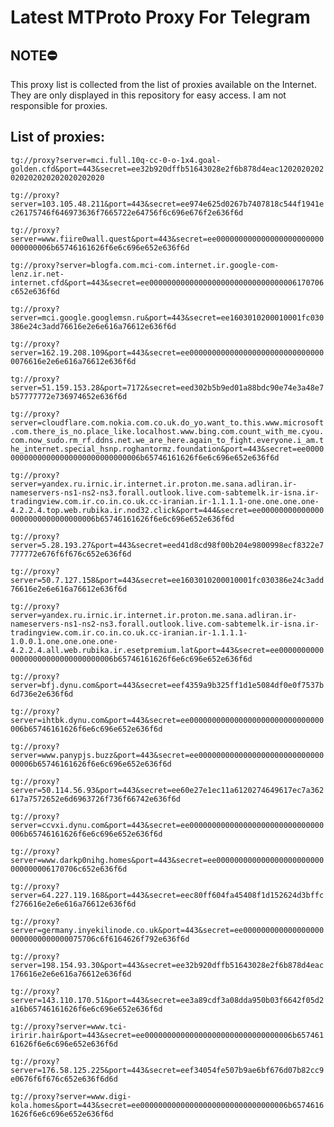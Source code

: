 # Latest MTProto Proxy For Telegram

## NOTE⛔

This proxy list is collected from the list of proxies available on the Internet. They are only displayed in this repository for easy access. I am not responsible for proxies.

## List of proxies:

`tg://proxy?server=mci.full.10q-cc-0-o-1x4.goal-golden.cfd&port=443&secret=ee32b920dffb51643028e2f6b878d4eac1202020202020202020202020202020`

`tg://proxy?server=103.105.48.211&port=443&secret=ee974e625d0267b7407818c544f1941ec26175746f646973636f7665722e64756f6c696e676f2e636f6d`

`tg://proxy?server=www.fiire0wall.quest&port=443&secret=ee000000000000000000000000000000006b65746161626f6e6c696e652e636f6d`

`tg://proxy?server=blogfa.com.mci-com.internet.ir.google-com-lenz.ir.net-internet.cfd&port=443&secret=ee000000000000000000000000000000006170706c652e636f6d`

`tg://proxy?server=mci.google.googlemsn.ru&port=443&secret=ee1603010200010001fc030386e24c3add76616e2e6e616a76612e636f6d`

`tg://proxy?server=162.19.208.109&port=443&secret=ee0000000000000000000000000000000076616e2e6e616a76612e636f6d`

`tg://proxy?server=51.159.153.28&port=7172&secret=eed302b5b9ed01a88bdc90e74e3a48e7b57777772e736974652e636f6d`

`tg://proxy?server=cloudflare.com.nokia.com.co.uk.do_yo.want_to.this.www.microsoft.com.there_is_no.place_like.localhost.www.bing.com.count_with_me.cyou.com.now_sudo.rm_rf.ddns.net.we_are_here.again_to_fight.everyone.i_am.the_internet.special_hsnp.roghantormz.foundation&port=443&secret=ee000000000000000000000000000000006b65746161626f6e6c696e652e636f6d`

`tg://proxy?server=yandex.ru.irnic.ir.internet.ir.proton.me.sana.adliran.ir-nameservers-ns1-ns2-ns3.forall.outlook.live.com-sabtemelk.ir-isna.ir-tradingview.com.ir.co.in.co.uk.cc-iranian.ir-1.1.1.1-one.one.one.one-4.2.2.4.top.web.rubika.ir.nod32.click&port=444&secret=ee000000000000000000000000000000006b65746161626f6e6c696e652e636f6d`

`tg://proxy?server=5.28.193.27&port=443&secret=eed41d8cd98f00b204e9800998ecf8322e7777772e676f6f676c652e636f6d`

`tg://proxy?server=50.7.127.158&port=443&secret=ee1603010200010001fc030386e24c3add76616e2e6e616a76612e636f6d`

`tg://proxy?server=yandex.ru.irnic.ir.internet.ir.proton.me.sana.adliran.ir-nameservers-ns1-ns2-ns3.forall.outlook.live.com-sabtemelk.ir-isna.ir-tradingview.com.ir.co.in.co.uk.cc-iranian.ir-1.1.1.1-1.0.0.1.one.one.one.one-4.2.2.4.all.web.rubika.ir.esetpremium.lat&port=443&secret=ee000000000000000000000000000000006b65746161626f6e6c696e652e636f6d`

`tg://proxy?server=bfj.dynu.com&port=443&secret=eef4359a9b325ff1d1e5084df0e0f7537b6d736e2e636f6d`

`tg://proxy?server=ihtbk.dynu.com&port=443&secret=ee000000000000000000000000000000006b65746161626f6e6c696e652e636f6d`

`tg://proxy?server=www.panypjs.buzz&port=443&secret=ee000000000000000000000000000000006b65746161626f6e6c696e652e636f6d`

`tg://proxy?server=50.114.56.93&port=443&secret=ee60e27e1ec11a6120274649617ec7a362617a7572652e6d6963726f736f66742e636f6d`

`tg://proxy?server=ccvxi.dynu.com&port=443&secret=ee000000000000000000000000000000006b65746161626f6e6c696e652e636f6d`

`tg://proxy?server=www.darkp0nihg.homes&port=443&secret=ee000000000000000000000000000000006170706c652e636f6d`

`tg://proxy?server=64.227.119.168&port=443&secret=eec80ff604fa45408f1d152624d3bffcf276616e2e6e616a76612e636f6d`

`tg://proxy?server=germany.inyekilinode.co.uk&port=443&secret=ee0000000000000000000000000000000075706c6f6164626f792e636f6d`

`tg://proxy?server=198.154.93.30&port=443&secret=ee32b920dffb51643028e2f6b878d4eac176616e2e6e616a76612e636f6d`

`tg://proxy?server=143.110.170.51&port=443&secret=ee3a89cdf3a08dda950b03f6642f05d2a16b65746161626f6e6c696e652e636f6d`

`tg://proxy?server=www.tci-iririr.hair&port=443&secret=ee000000000000000000000000000000006b65746161626f6e6c696e652e636f6d`

`tg://proxy?server=176.58.125.225&port=443&secret=eef34054fe507b9ae6bf676d07b82cc9e0676f6f676c652e636f6d6d`

`tg://proxy?server=www.digi-kola.homes&port=443&secret=ee000000000000000000000000000000006b65746161626f6e6c696e652e636f6d`

